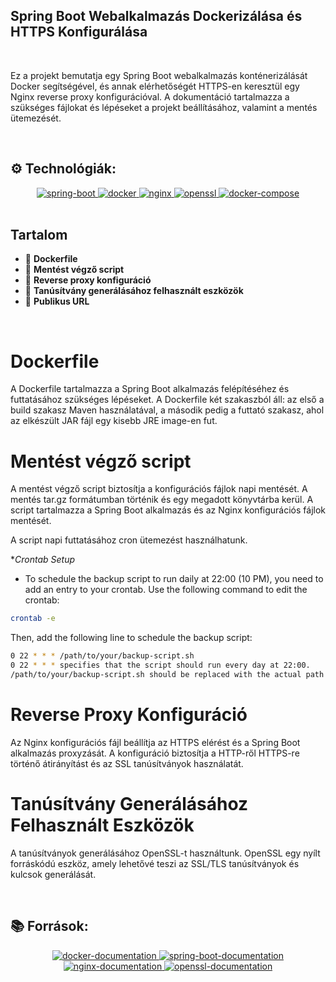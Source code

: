 ## Spring Boot Webalkalmazás Dockerizálása és HTTPS Konfigurálása

<br />

Ez a projekt bemutatja egy Spring Boot webalkalmazás konténerizálását Docker segítségével, és annak elérhetőségét HTTPS-en keresztül egy Nginx reverse proxy konfigurációval. A dokumentáció tartalmazza a szükséges fájlokat és lépéseket a projekt beállításához, valamint a mentés ütemezését.

<br />

## <a name="tech-stack">⚙️ Technológiák: </a>
<div align="center"> <a href="https://spring.io/projects/spring-boot" target="_blank"> <img src="https://img.shields.io/badge/-Spring_Boot-black?style=for-the-badge&logoColor=white&logo=springboot&color=6DB33F" alt="spring-boot" /> </a> <a href="https://www.docker.com/" target="_blank"> <img src="https://img.shields.io/badge/-Docker-black?style=for-the-badge&logoColor=white&logo=docker&color=2496ED" alt="docker" /> </a> <a href="https://www.nginx.com/" target="_blank"> <img src="https://img.shields.io/badge/-Nginx-black?style=for-the-badge&logoColor=white&logo=nginx&color=009639" alt="nginx" /> </a> <a href="https://www.openssl.org/" target="_blank"> <img src="https://img.shields.io/badge/-OpenSSL-black?style=for-the-badge&logoColor=white&logo=openssl&color=F4B931" alt="openssl" /> </a> <a href="https://docs.docker.com/compose/" target="_blank"> <img src="https://img.shields.io/badge/-Docker_Compose-black?style=for-the-badge&logoColor=white&logo=docker&color=black" alt="docker-compose" /> </a> </div>

<br />

## Tartalom
- 🌟 **Dockerfile**
- 🌟 **Mentést végző script**
- 🌟 **Reverse proxy konfiguráció**
- 🌟 **Tanúsítvány generálásához felhasznált eszközök**
- 🌟 **Publikus URL**

<br />

# Dockerfile
A Dockerfile tartalmazza a Spring Boot alkalmazás felépítéséhez és futtatásához szükséges lépéseket. A Dockerfile két szakaszból áll: az első a build szakasz Maven használatával, a második pedig a futtató szakasz, ahol az elkészült JAR fájl egy kisebb JRE image-en fut.

# Mentést végző script
A mentést végző script biztosítja a konfigurációs fájlok napi mentését. A mentés tar.gz formátumban történik és egy megadott könyvtárba kerül. A script tartalmazza a Spring Boot alkalmazás és az Nginx konfigurációs fájlok mentését.

A script napi futtatásához cron ütemezést használhatunk.

**Crontab Setup*

- To schedule the backup script to run daily at 22:00 (10 PM), you need to add an entry to your crontab. Use the following command to edit the crontab:

```bash
crontab -e
```

Then, add the following line to schedule the backup script:

```bash
0 22 * * * /path/to/your/backup-script.sh
0 22 * * * specifies that the script should run every day at 22:00.
/path/to/your/backup-script.sh should be replaced with the actual path to your backup script.
```

# Reverse Proxy Konfiguráció
Az Nginx konfigurációs fájl beállítja az HTTPS elérést és a Spring Boot alkalmazás proxyzását. A konfiguráció biztosítja a HTTP-ről HTTPS-re történő átirányítást és az SSL tanúsítványok használatát.

# Tanúsítvány Generálásához Felhasznált Eszközök
A tanúsítványok generálásához OpenSSL-t használtunk. OpenSSL egy nyílt forráskódú eszköz, amely lehetővé teszi az SSL/TLS tanúsítványok és kulcsok generálását.

<br />

## <a name="tech-docs">📚 Források: </a>
<div align="center"> <a href="https://docs.docker.com/" target="_blank"> <img src="https://img.shields.io/badge/-Docker_Documentation-black?style=for-the-badge&logoColor=white&logo=docker&color=2496ED" alt="docker-documentation" /> </a> <a href="https://spring.io/projects/spring-boot" target="_blank"> <img src="https://img.shields.io/badge/-Spring_Boot_Documentation-black?style=for-the-badge&logoColor=white&logo=springboot&color=6DB33F" alt="spring-boot-documentation" /> </a> <a href="https://nginx.org/en/docs/" target="_blank"> <img src="https://img.shields.io/badge/-Nginx_Documentation-black?style=for-the-badge&logoColor=white&logo=nginx&color=009639" alt="nginx-documentation" /> </a> <a href="https://www.openssl.org/docs/" target="_blank"> <img src="https://img.shields.io/badge/-OpenSSL_Documentation-black?style=for-the-badge&logoColor=white&logo=openssl&color=F4B931" alt="openssl-documentation" /> </a> </div>
